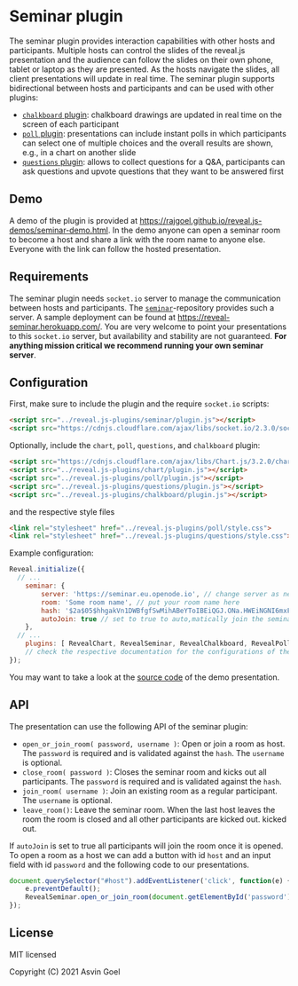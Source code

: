 # Seminar plugin

The seminar plugin provides interaction capabilities with other hosts and participants. Multiple hosts can control the slides of the reveal.js presentation and the audience can follow the slides on their own phone, tablet or laptop as they are presented. As the hosts navigate the slides, all client presentations will update in real time. The seminar plugin supports bidirectional between hosts and participants and can be used with other plugins:

- [`chalkboard` plugin](https://github.com/rajgoel/reveal.js-plugins/tree/master/chalkboard): chalkboard drawings are updated in real time on the screen of each participant
- [`poll` plugin](https://github.com/rajgoel/reveal.js-plugins/tree/master/poll): presentations can include instant polls in which participants can select one of multiple choices and the overall results are shown, e.g., in a chart on another slide
- [`questions` plugin](https://github.com/rajgoel/reveal.js-plugins/tree/master/questions): allows to collect questions for a Q&A, participants can ask questions and upvote questions that they want to be answered first

## Demo

A demo of the plugin is provided at <https://rajgoel.github.io/reveal.js-demos/seminar-demo.html>. In the demo anyone can open a seminar room to become a host and share a link with the room name to anyone else. Everyone with the link can follow the hosted presentation.

## Requirements

The seminar plugin needs `socket.io` server to manage the communication between hosts and participants. The [`seminar`](https://github.com/rajgoel/seminar)-repository provides such a server. A sample deployment can be found at <https://reveal-seminar.herokuapp.com/>. You are very welcome to point your presentations to this `socket.io` server, but availability and stability are not guaranteed. **For anything mission critical we recommend running your own seminar server**.

## Configuration

First, make sure to include the plugin and the require `socket.io` scripts:

```html
<script src="../reveal.js-plugins/seminar/plugin.js"></script>
<script src="https://cdnjs.cloudflare.com/ajax/libs/socket.io/2.3.0/socket.io.js"></script>
```

Optionally, include the `chart`, `poll`, `questions`, and `chalkboard`  plugin:
```html
<script src="https://cdnjs.cloudflare.com/ajax/libs/Chart.js/3.2.0/chart.min.js"></script>
<script src="../reveal.js-plugins/chart/plugin.js"></script>
<script src="../reveal.js-plugins/poll/plugin.js"></script>
<script src="../reveal.js-plugins/questions/plugin.js"></script>
<script src="../reveal.js-plugins/chalkboard/plugin.js"></script>
```

and the respective style files
```html
<link rel="stylesheet" href="../reveal.js-plugins/poll/style.css">
<link rel="stylesheet" href="../reveal.js-plugins/questions/style.css">
```

Example configuration:
```javascript
Reveal.initialize({
  // ...
	seminar: {
		server: 'https://seminar.eu.openode.io', // change server as necessary
		room: 'Some room name', // put your room name here
		hash: '$2a$05$hhgakVn1DWBfgfSwMihABeYToIBEiQGJ.ONa.HWEiNGNI6mxFCy8S', // a hash is required for every seminar room and can be generated on the URL of the socket.io server
		autoJoin: true // set to true to auto,matically join the seminar room
	},
  // ...
	plugins: [ RevealChart, RevealSeminar, RevealChalkboard, RevealPoll, RevealQnA  ]
	// check the respective documentation for the configurations of the other plugins
});
```
You may want to take a look at the [source code](https://github.com/rajgoel/reveal.js-demos) of the demo presentation.


## API

The presentation can use the following API of the seminar plugin:
- `open_or_join_room( password, username )`: Open or join a room as host. The `password` is required and is validated against the `hash`. The `username` is optional.
- `close_room( password )`: Closes the seminar room and kicks out all participants. The `password` is required and is validated against the `hash`.
- `join_room( username )`: Join an existing room as a regular participant. The `username` is optional.
- `leave_room()`: Leave the seminar room. When the last host leaves the room the room is closed and all other participants are kicked out.
kicked out.

If `autoJoin` is set to true all participants will join the room once it is opened. To open a room as a host we can add a button with id `host` and an input field with id `password` and the following code to our presentations.

```javascript
document.querySelector("#host").addEventListener('click', function(e) {
	e.preventDefault();
	RevealSeminar.open_or_join_room(document.getElementById('password').value);
});
```
## License

MIT licensed

Copyright (C) 2021 Asvin Goel
